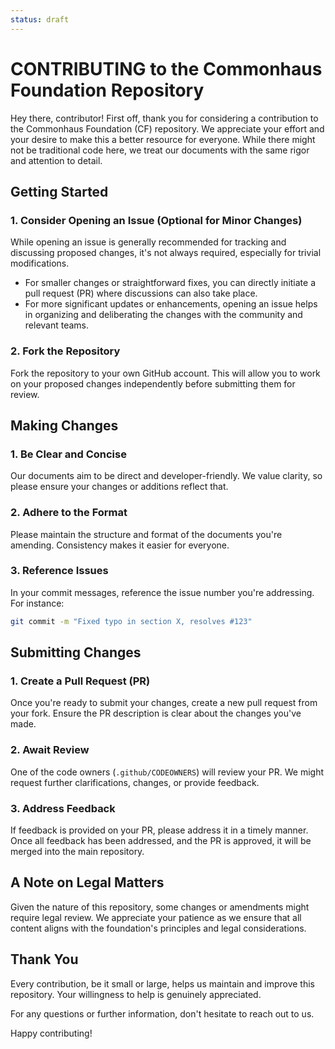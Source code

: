 ```yaml
---
status: draft
---
```

# CONTRIBUTING to the Commonhaus Foundation Repository

Hey there, contributor! First off, thank you for considering a contribution to the Commonhaus Foundation (CF) repository.
We appreciate your effort and your desire to make this a better resource for everyone.
While there might not be traditional code here, we treat our documents with the same rigor and attention to detail.

## Getting Started

### 1. Consider Opening an Issue (Optional for Minor Changes)

While opening an issue is generally recommended for tracking and discussing proposed changes, it's not always required, especially for trivial modifications.

- For smaller changes or straightforward fixes, you can directly initiate a pull request (PR) where discussions can also take place.
- For more significant updates or enhancements, opening an issue helps in organizing and deliberating the changes with the community and relevant teams.

### 2. Fork the Repository

Fork the repository to your own GitHub account.
This will allow you to work on your proposed changes independently before submitting them for review.

## Making Changes

### 1. Be Clear and Concise

Our documents aim to be direct and developer-friendly.
We value clarity, so please ensure your changes or additions reflect that.

### 2. Adhere to the Format

Please maintain the structure and format of the documents you're amending. Consistency makes it easier for everyone.

### 3. Reference Issues

In your commit messages, reference the issue number you're addressing. For instance:

```bash
git commit -m "Fixed typo in section X, resolves #123"
```

## Submitting Changes

### 1. Create a Pull Request (PR)

Once you're ready to submit your changes, create a new pull request from your fork.
Ensure the PR description is clear about the changes you've made.

### 2. Await Review

One of the code owners (`.github/CODEOWNERS`) will review your PR.
We might request further clarifications, changes, or provide feedback.

### 3. Address Feedback

If feedback is provided on your PR, please address it in a timely manner.
Once all feedback has been addressed, and the PR is approved, it will be merged into the main repository.

## A Note on Legal Matters

Given the nature of this repository, some changes or amendments might require legal review.
We appreciate your patience as we ensure that all content aligns with the foundation's principles and legal considerations.

## Thank You

Every contribution, be it small or large, helps us maintain and improve this repository.
Your willingness to help is genuinely appreciated.

For any questions or further information, don't hesitate to reach out to us.

Happy contributing!
